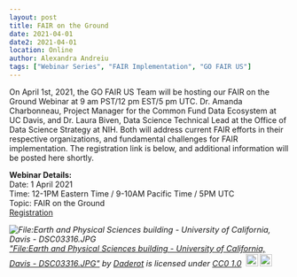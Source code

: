 ```yaml
---
layout: post
title: FAIR on the Ground
date: 2021-04-01
date2: 2021-04-01
location: Online
author: Alexandra Andreiu
tags: ["Webinar Series", "FAIR Implementation", "GO FAIR US"]
---
```


On April 1st, 2021, the GO FAIR US Team will be hosting our FAIR on the Ground Webinar at 9 am PST/12 pm EST/5 pm UTC. Dr. Amanda Charbonneau, Project Manager for the Common Fund Data Ecosystem at UC Davis, and Dr. Laura Biven, Data Science Technical Lead at the Office of Data Science Strategy at NIH. Both will address current FAIR efforts in their respective organizations, and fundamental challenges for FAIR implementation. The registration link is below, and additional information will be posted here shortly.


<b>Webinar Details:</b><br>
Date: 1 April 2021 <br>
Time: 12-1PM Eastern Time / 9-10AM Pacific Time / 5PM UTC <br>
Topic: FAIR on the Ground <br>
<a href="https://ucsd.zoom.us/webinar/register/WN_3lRzGNCBQvmcxmXBePh1vw ">Registration</a>

<p style="font-size: 0.9rem;font-style: italic;"><img style="display: block;" src="https://upload.wikimedia.org/wikipedia/commons/0/00/Earth_and_Physical_Sciences_building_-_University_of_California%2C_Davis_-_DSC03316.JPG" alt="File:Earth and Physical Sciences building - University of California, Davis - DSC03316.JPG"><a href="https://commons.wikimedia.org/w/index.php?curid=39124025">"File:Earth and Physical Sciences building - University of California, Davis - DSC03316.JPG"</a><span> by <a href="https://commons.wikimedia.org/wiki/User:Daderot">Daderot</a></span> is licensed under <a href="http://creativecommons.org/publicdomain/zero/1.0/deed.en?ref=ccsearch&atype=html" style="margin-right: 5px;">CC0 1.0</a><a href="http://creativecommons.org/publicdomain/zero/1.0/deed.en?ref=ccsearch&atype=html" target="_blank" rel="noopener noreferrer" style="display: inline-block;white-space: none;margin-top: 2px;margin-left: 3px;height: 22px !important;"><img style="height: inherit;margin-right: 3px;display: inline-block;" src="https://search.creativecommons.org/static/img/cc_icon.svg?image_id=4e5665d1-cb00-4de2-bf02-a79829c5ac07" /><img style="height: inherit;margin-right: 3px;display: inline-block;" src="https://search.creativecommons.org/static/img/cc-cc0_icon.svg" /></a></p>
